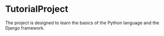 # TutorialProject

The project is designed to learn the basics of the Python language and the Django framework.
